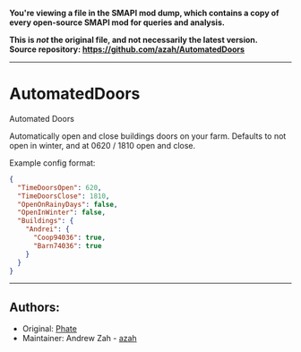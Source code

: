 **You're viewing a file in the SMAPI mod dump, which contains a copy of every open-source SMAPI mod
for queries and analysis.**

**This is _not_ the original file, and not necessarily the latest version.**  
**Source repository: https://github.com/azah/AutomatedDoors**

----

# AutomatedDoors
Automated Doors 

Automatically open and close buildings doors on your farm.
Defaults to not open in winter, and at 0620 / 1810 open and close.

Example config format:
```json
{
  "TimeDoorsOpen": 620,
  "TimeDoorsClose": 1810,
  "OpenOnRainyDays": false,
  "OpenInWinter": false,
  "Buildings": {
    "Andrei": {
      "Coop94036": true,
      "Barn74036": true
    }
  }
}

```


---

## Authors:

* Original: [Phate](http://community.playstarbound.com/threads/smapi-0-37-automatic-open-close-animal-doors-at-specific-time.109455/)
* Maintainer: Andrew Zah - [azah](https://andrewzah.com)
